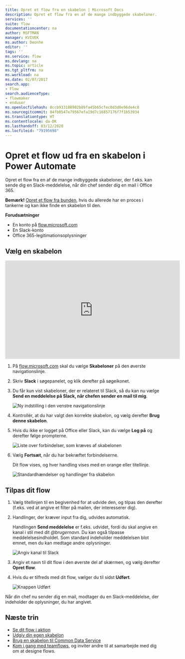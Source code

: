 ```yaml
---
title: Opret et flow fra en skabelon | Microsoft Docs
description: Opret et flow fra en af de mange indbyggede skabeloner.
services: ''
suite: flow
documentationcenter: na
author: MSFTMAN
manager: KVIVEK
ms.author: Deonhe
editor: ''
tags: ''
ms.service: flow
ms.devlang: na
ms.topic: article
ms.tgt_pltfrm: na
ms.workload: na
ms.date: 02/07/2017
search.app:
- Flow
search.audienceType:
- flowmaker
- enduser
ms.openlocfilehash: 8ccb933188902b89fa45b65cfec0d3d0e96de4c8
ms.sourcegitcommit: 84fb0547e79567efa19d7c16857176f7f1b53934
ms.translationtype: HT
ms.contentlocale: da-DK
ms.lasthandoff: 03/12/2020
ms.locfileid: "79195698"
---
```

# <a name="create-a-flow-from-a-template-in-power-automate"></a>Opret et flow ud fra en skabelon i Power Automate

Opret et flow fra en af de mange indbyggede skabeloner, der f.eks. kan sende dig en Slack-meddelelse, når din chef sender dig en mail i Office 365.

**Bemærk!** [Opret et flow fra bunden](get-started-logic-flow.md), hvis du allerede har en proces i tankerne og kan ikke finde en skabelon til den.

**Forudsætninger**

* En konto på [flow.microsoft.com](https://flow.microsoft.com)
* En Slack-konto
* Office 365-legitimationsoplysninger

## <a name="choose-a-template"></a>Vælg en skabelon
<iframe width="560" height="315" src="https://www.youtube.com/embed/ZJK8cYdjAic?list=PL8nfc9haGeb55I9wL9QnWyHp3ctU2_ThF" frameborder="0" allowfullscreen></iframe>

1. På [flow.microsoft.com](https://flow.microsoft.com) skal du vælge **Skabeloner** på den øverste navigationslinje.
2. Skriv **Slack** i søgepanelet, og klik derefter på søgeikonet.
3. Du får kun vist skabeloner, der er relateret til Slack, så du kan nu vælge **Send en meddelelse på Slack, når chefen sender en mail til mig**.
   
    ![Ny indstilling i den venstre navigationslinje](./media/get-started-logic-template/select-template.png)
4. Kontrollér, at du har valgt den korrekte skabelon, og vælg derefter **Brug denne skabelon**.
5. Hvis du ikke er logget på Office eller Slack, kan du vælge **Log på** og derefter følge prompterne.
   
    ![Liste over forbindelser, som kræves af skabelonen](./media/get-started-logic-template/confirm-connections.png)
6. Vælg **Fortsæt**, når du har bekræftet forbindelserne.
   
    Dit flow vises, og hver handling vises med en orange eller titellinje.
   
    ![Standardhændelser og handlinger fra skabelon](./media/get-started-logic-template/template-default.png)

## <a name="customize-your-flow"></a>Tilpas dit flow
1. Vælg titellinjen til en begivenhed for at udvide den, og tilpas den derefter (f.eks. ved at angive et filter på mailen, der interesserer dig).
2. Handlinger, der kræver input fra dig, udvides automatisk.
   
    Handlingen **Send meddelelse** er f.eks. udvidet, fordi du skal angive en kanal i stil med dit *\@brugernavn*. Du kan også tilpasse meddelelsesindholdet. Som standard indeholder meddelelsen blot emnet, men du kan medtage andre oplysninger.
   
    ![Angiv kanal til Slack](./media/get-started-logic-template/specify-keyword.png)
3. Angiv et navn til dit flow i den øverste del af skærmen, og vælg derefter **Opret flow**.
4. Hvis du er tilfreds med dit flow, vælger du til sidst **Udført**.
   
    ![Knappen Udført](./media/get-started-logic-template/done.png)

Når din chef nu sender dig en mail, modtager du en Slack-meddelelse, der indeholder de oplysninger, du har angivet.

## <a name="next-steps"></a>Næste trin
* [Se dit flow i aktion](see-a-flow-run.md)
* [Udgiv din egen skabelon](publish-a-template.md)
* [Brug en skabelon til Common Data Service](common-data-model-intro.md)
* [Kom i gang med teamflows](create-team-flows.md), og inviter andre til at samarbejde med dig om at designe flows.

